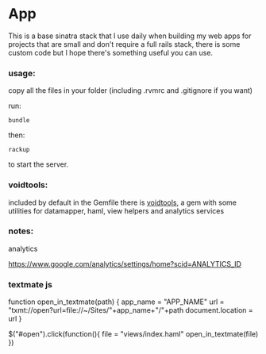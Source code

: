 # App

This is a base sinatra stack that I use daily when building my web apps for projects that are small and don't require a full rails stack, there is some custom code but I hope there's something useful you can use.


### usage:

copy all the files in your folder (including .rvmrc and .gitignore if you want)

run:

    bundle

then:

    rackup

to start the server.


### voidtools:

included by default in the Gemfile there is [voidtools](https://github.com/makevoid/voidtools), a gem with some utilities for datamapper, haml, view helpers and analytics services


### notes: 

analytics

https://www.google.com/analytics/settings/home?scid=ANALYTICS_ID

### textmate js

function open_in_textmate(path) {
  app_name = "APP_NAME"
  url = "txmt://open?url=file://~/Sites/"+app_name+"/"+path
  document.location = url
}

$("#open").click(function(){
  file = "views/index.haml"
  open_in_textmate(file)
})